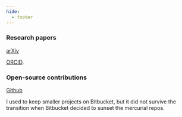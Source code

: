```yaml
---
hide:
  - footer
---
```


### Research papers

[arXiv](http://arxiv.org/a/burovski_e_1) 

[ORCID](https://orcid.org/0000-0001-8149-0483).


### Open-source contributions

[Github](https://github.com/ev-br)

I used to keep smaller projects on Bitbucket, but it did not survive the transition
when Bitbucket decided to sunset the mercurial repos.
